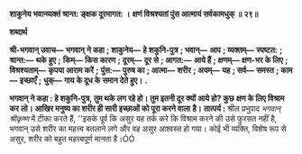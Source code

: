 **शाकुनेय भवान्व्यक्तं श्रान्त: ङ्क्षक दूरमागत: ।** **क्षणं विश्रश्यतां पुंस आत्मायं सर्वकामधुक् ॥ २९॥** 

**शब्दार्थ** 

**श्री-भगवान् उवाच—** **भगवान् ने कहा** **; शाकुनेय—** **हे शकुनि-पुत्र** **; भवान्—** **आप** **; व्यक्तम्—** **स्पष्टत:** **; श्रान्त:—** **थके हुए** **;** **किम्—** **किस कारण** **; दूरम्—** **दूर से** **; आगत:—** **आये हैं** **; क्षणम्—** **क्षण-भर के लिए** **; विश्रश्यताम्—** **कृपया आराम करें** **;** **पुंस:—** **पुरुष का** **; आत्मा—** **शरीर** **; अयम्—** **यह** **; सर्व—** **समस्त** **; काम—** **इच्छाएँ** **; धुक्—** **गाय के दूध के समान देते हुए।** **.** 

**भगवान् ने कहा : हे शकुनि-पुत्र, तुम थके लग रहे हो। तुम इतनी दूर क्यों आये हो? कुछ** **क्षण के लिए विश्राम कर लो। आखिर मनुष्य का शरीर ही सारी इच्छाओं को पूरा करने वाला** **है।** **तात्पर्य :** श्रील प्रभुपाद *भगवान् श्रीकृष्ण* में टीका करते हैं, ''इसके पूर्व कि असुर यह तर्क करे कि विश्राम करने की उसे फुरसत नहीं है, भगवान् उसे शरीर का महत्त्व बतलाने लगे और वह असुर आश्वस्त हो गया। कोई भी व्यक्ति, विशेष रूप से असुर, शरीर को बहुत महत्त्वपूर्ण मानता है।ÓÓ  